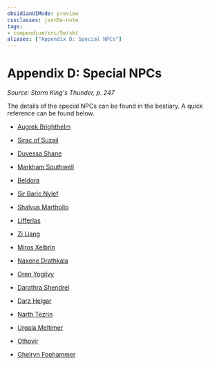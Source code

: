```yaml
---
obsidianUIMode: preview
cssclasses: json5e-note
tags:
- compendium/src/5e/skt
aliases: ["Appendix D: Special NPCs"]
---
```

# Appendix D: Special NPCs
*Source: Storm King's Thunder, p. 247* 

The details of the special NPCs can be found in the bestiary. A quick reference can be found below.

- [Augrek Brighthelm](Mechanics/bestiary/npc/augrek-brighthelm-skt.md)  
- [Sirac of Suzail](Mechanics/bestiary/npc/sirac-of-suzail-skt.md)  
- [Duvessa Shane](Mechanics/bestiary/npc/duvessa-shane-skt.md)  
- [Markham Southwell](Mechanics/bestiary/npc/markham-southwell-skt.md)  
- [Beldora](Mechanics/bestiary/npc/beldora-skt.md)  
- [Sir Baric Nylef](Mechanics/bestiary/npc/sir-baric-nylef-skt.md)  

- [Shalvus Martholio](Mechanics/bestiary/npc/shalvus-martholio-skt.md)  
- [Lifferlas](Mechanics/bestiary/npc/lifferlas-skt.md)  
- [Zi Liang](Mechanics/bestiary/npc/zi-liang-skt.md)  
- [Miros Xelbrin](Mechanics/bestiary/npc/miros-xelbrin-skt.md)  
- [Naxene Drathkala](Mechanics/bestiary/npc/naxene-drathkala-skt.md)  
- [Oren Yogilvy](Mechanics/bestiary/npc/oren-yogilvy-skt.md)  

- [Darathra Shendrel](Mechanics/bestiary/npc/darathra-shendrel-skt.md)  
- [Darz Helgar](Mechanics/bestiary/npc/darz-helgar-skt.md)  
- [Narth Tezrin](Mechanics/bestiary/npc/narth-tezrin-skt.md)  
- [Urgala Meltimer](Mechanics/bestiary/npc/urgala-meltimer-skt.md)  
- [Othovir](Mechanics/bestiary/npc/othovir-skt.md)  
- [Ghelryn Foehammer](Mechanics/bestiary/npc/ghelryn-foehammer-skt.md)